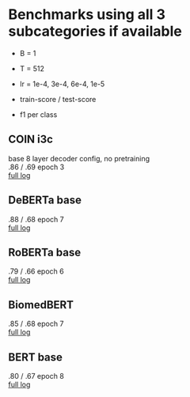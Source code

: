 # Benchmarks using all 3 subcategories if available

- B = 1
- T = 512
- lr = 1e-4, 3e-4, 6e-4, 1e-5

- train-score / test-score
- f1 per class

## COIN i3c
base 8 layer decoder config, no pretraining <br>
.86 / .69 epoch 3 <br>
[full log](hyp_cls/COIN-i3c-base_all-labels/)

## DeBERTa base
.88 / .68 epoch 7 <br>
[full log](hyp_cls/DeBERTa-base_all-labels/)

## RoBERTa base
.79 / .66 epoch 6 <br>
[full log](hyp_cls/RoBERTa-base_all-labels/)

## BiomedBERT
.85 / .68 epoch 7 <br>
[full log](hyp_cls/BiomedBERT-base_all-labels/)

## BERT base
.80 / .67 epoch 8 <br>
[full log](hyp_cls/BERT-base_all-labels/)

